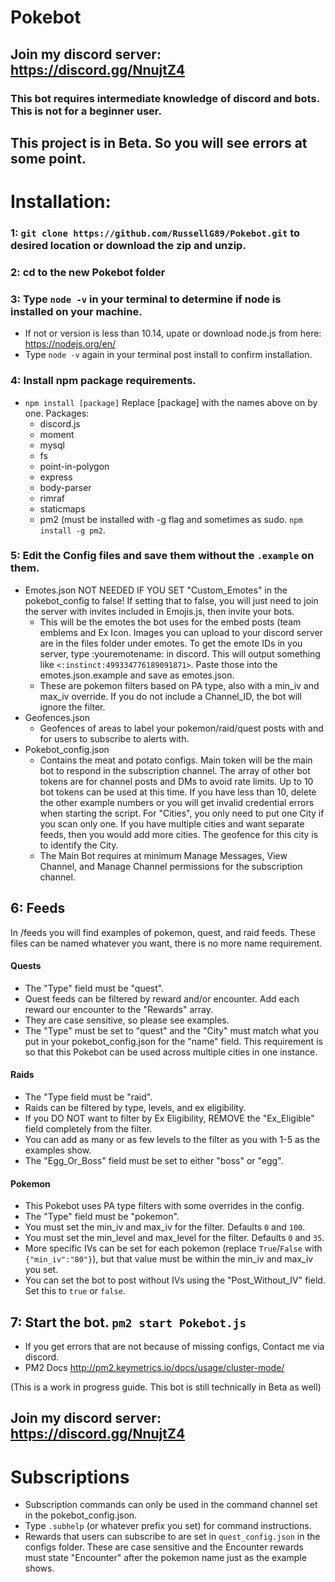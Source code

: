 # Pokebot

## Join my discord server: https://discord.gg/NnujtZ4

### This bot requires intermediate knowledge of discord and bots. This is **not** for a beginner user.

## This project is in Beta. So you will see errors at some point.

# Installation:
### 1: `git clone https://github.com/RussellG89/Pokebot.git` to desired location or download the zip and unzip.

### 2: cd to the new Pokebot folder

### 3: Type `node -v` in your terminal to determine if node is installed on your machine.
  - If not or version is less than 10.14, upate or download node.js from here: https://nodejs.org/en/
  - Type `node -v` again in your terminal post install to confirm installation.

### 4: Install npm package requirements.
  - `npm install [package]` Replace [package] with the names above on by one.
    Packages:
    - discord.js
    - moment
    - mysql
    - fs
    - point-in-polygon
    - express
    - body-parser
    - rimraf
    - staticmaps
    - pm2 (must be installed with -g flag and sometimes as sudo. `npm install -g pm2`.

### 5: Edit the Config files and save them without the `.example` on them.
  - Emotes.json
    NOT NEEDED IF YOU SET "Custom_Emotes" in the pokebot_config to false!
    If setting that to false, you will just need to join the server with invites included in Emojis.js, then invite your bots. 
      - This will be the emotes the bot uses for the embed posts (team emblems and Ex Icon. Images you can upload to your discord server are in the files folder under emotes. To get the emote IDs in you server, type \:youremotename: in discord. This will output something like `<:instinct:499334776189091871>`. Paste those into the emotes.json.example and save as emotes.json.
      - These are pokemon filters based on PA type, also with a min_iv and max_iv override. If you do not include a Channel_ID, the bot will ignore the filter.
  - Geofences.json
      - Geofences of areas to label your pokemon/raid/quest posts with and for users to subscribe to alerts with.
  - Pokebot_config.json
      - Contains the meat and potato configs. Main token will be the main bot to respond in the subscription channel. The array of other bot tokens are for channel posts and DMs to avoid rate limits. Up to 10 bot tokens can be used at this time. If you have less than 10, delete the other example numbers or you will get invalid credential errors when starting the script. For "Cities", you only need to put one City if you scan only one. If you have multiple cities and want separate feeds, then you would add more cities. The geofence for this city is to identify the City.
      - The Main Bot requires at minimum Manage Messages, View Channel, and Manage Channel permissions for the subscription channel.

## 6: Feeds
  In /feeds you will find examples of pokemon, quest, and raid feeds. These files can be named whatever you want, there is no more name requirement.
  #### Quests
   - The "Type" field must be "quest".
   - Quest feeds can be filtered by reward and/or encounter. Add each reward our encounter to the "Rewards" array.
   - They are case sensitive, so please see examples.
   - The "Type" must be set to "quest" and the "City" must match what you put in your pokebot_config.json for the "name" field. This requirement is so that this Pokebot can be used across multiple cities in one instance.

  #### Raids
   - The "Type field must be "raid".
   - Raids can be filtered by type, levels, and ex eligibility.
   - If you DO NOT want to filter by Ex Eligibility, REMOVE the "Ex_Eligible" field completely from the filter.
   - You can add as many or as few levels to the filter as you with 1-5 as the examples show.
   - The "Egg_Or_Boss" field must be set to either "boss" or "egg".

  #### Pokemon
   - This Pokebot uses PA type filters with some overrides in the config.
   - The "Type" field must be "pokemon".
   - You must set the min_iv and max_iv for the filter. Defaults `0` and `100`.
   - You must set the min_level and max_level for the filter. Defaults `0` and `35`.
   - More specific IVs can be set for each pokemon (replace `True`/`False` with `{"min_iv":"80"}`), but that value must be within the min_iv and max_iv you set.
   - You can set the bot to post without IVs using the "Post_Without_IV" field. Set this to `true` or `false`.

## 7: Start the bot. `pm2 start Pokebot.js`
  - If you get errors that are not because of missing configs, Contact me via discord.
  - PM2 Docs http://pm2.keymetrics.io/docs/usage/cluster-mode/

(This is a work in progress guide. This bot is still technically in Beta as well)

## Join my discord server: https://discord.gg/NnujtZ4

# Subscriptions

- Subscription commands can only be used in the command channel set in the pokebot_config.json.
- Type `.subhelp` (or whatever prefix you set) for command instructions.
- Rewards that users can subscribe to are set in `quest_config.json` in the configs folder. These are case sensitive and the Encounter rewards must state "Encounter" after the pokemon name just as the example shows.
